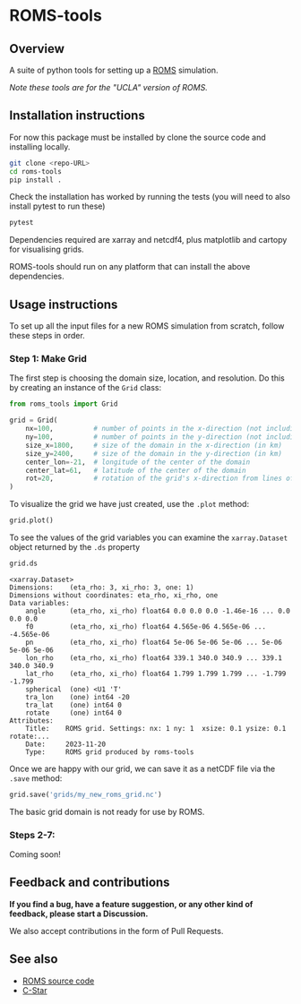 # ROMS-tools

## Overview

A suite of python tools for setting up a [ROMS](https://github.com/CESR-lab/ucla-roms) simulation.

_Note these tools are for the "UCLA" version of ROMS._

## Installation instructions

For now this package must be installed by clone the source code and installing locally.

```bash
git clone <repo-URL>
cd roms-tools
pip install .
```

Check the installation has worked by running the tests (you will need to also install pytest to run these)
```bash
pytest
```

Dependencies required are xarray and netcdf4, plus matplotlib and cartopy for visualising grids. 

ROMS-tools should run on any platform that can install the above dependencies.


## Usage instructions

To set up all the input files for a new ROMS simulation from scratch, follow these steps in order. 

### Step 1: Make Grid

The first step is choosing the domain size, location, and resolution. Do this by creating an instance of the `Grid` class:

```python
from roms_tools import Grid

grid = Grid(
    nx=100,          # number of points in the x-direction (not including 2 boundary cells on either end)
    ny=100,          # number of points in the y-direction (not including 2 boundary cells on either end)
    size_x=1800,     # size of the domain in the x-direction (in km)
    size_y=2400,     # size of the domain in the y-direction (in km)
    center_lon=-21,  # longitude of the center of the domain
    center_lat=61,   # latitude of the center of the domain
    rot=20,          # rotation of the grid's x-direction from lines of constant longitude, with positive values being a counter-clockwise rotation
)
```

To visualize the grid we have just created, use the `.plot` method:

```python
grid.plot()
```

To see the values of the grid variables you can examine the `xarray.Dataset` object returned by the `.ds` property

```python
grid.ds
```
```
<xarray.Dataset>
Dimensions:    (eta_rho: 3, xi_rho: 3, one: 1)
Dimensions without coordinates: eta_rho, xi_rho, one
Data variables:
    angle      (eta_rho, xi_rho) float64 0.0 0.0 0.0 -1.46e-16 ... 0.0 0.0 0.0
    f0         (eta_rho, xi_rho) float64 4.565e-06 4.565e-06 ... -4.565e-06
    pn         (eta_rho, xi_rho) float64 5e-06 5e-06 5e-06 ... 5e-06 5e-06 5e-06
    lon_rho    (eta_rho, xi_rho) float64 339.1 340.0 340.9 ... 339.1 340.0 340.9
    lat_rho    (eta_rho, xi_rho) float64 1.799 1.799 1.799 ... -1.799 -1.799
    spherical  (one) <U1 'T'
    tra_lon    (one) int64 -20
    tra_lat    (one) int64 0
    rotate     (one) int64 0
Attributes:
    Title:    ROMS grid. Settings: nx: 1 ny: 1  xsize: 0.1 ysize: 0.1 rotate:...
    Date:     2023-11-20
    Type:     ROMS grid produced by roms-tools
```

Once we are happy with our grid, we can save it as a netCDF file via the `.save` method:

```python
grid.save('grids/my_new_roms_grid.nc')
```

The basic grid domain is not ready for use by ROMS.


### Steps 2-7: 

Coming soon!


## Feedback and contributions

**If you find a bug, have a feature suggestion, or any other kind of feedback, please start a Discussion.**

We also accept contributions in the form of Pull Requests.


## See also

- [ROMS source code](https://github.com/CESR-lab/ucla-roms)
- [C-Star](https://github.com/CWorthy-ocean/C-Star)